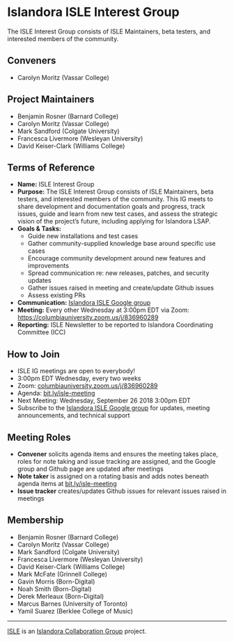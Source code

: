 # Islandora ISLE Interest Group
The ISLE Interest Group consists of ISLE Maintainers, beta testers, and interested members of the community. 

## Conveners
* Carolyn Moritz (Vassar College)

## Project Maintainers
* Benjamin Rosner (Barnard College)
* Carolyn Moritz (Vassar College)
* Mark Sandford (Colgate University)
* Francesca Livermore (Wesleyan University)
* David Keiser-Clark (Williams College)

## Terms of Reference
* **Name:** ISLE Interest Group
* **Purpose:** The ISLE Interest Group consists of ISLE Maintainers, beta testers, and interested members of the community. This IG meets to share development and documentation goals and progress, track issues, guide and learn from new test cases, and assess the strategic vision of the project’s future, including applying for Islandora LSAP.
* **Goals & Tasks:**
  * Guide new installations and test cases
  * Gather community-supplied knowledge base around specific use cases
  * Encourage community development around new features and improvements
  * Spread communication re: new releases, patches, and security updates   
  * Gather issues raised in meeting and create/update Github issues
  * Assess existing PRs
* **Communication:** [Islandora ISLE Google group](https://groups.google.com/forum/#!forum/islandora-isle)
* **Meeting:** Every other Wednesday at 3:00pm EDT via Zoom: https://columbiauniversity.zoom.us/j/836960289
* **Reporting:** ISLE Newsletter to be reported to Islandora Coordinating Committee (ICC)

## How to Join
* ISLE IG meetings are open to everybody!
* 3:00pm EDT Wednesday, every two weeks
* Zoom: [columbiauniversity.zoom.us/j/836960289](https://columbiauniversity.zoom.us/j/836960289)
* Agenda: [bit.ly/isle-meeting](https://bit.ly/isle-meeting)
* Next Meeting: Wednesday, September 26 2018 3:00pm EDT
* Subscribe to the [Islandora ISLE Google group](https://groups.google.com/forum/#!forum/islandora-isle) for updates, meeting announcements, and technical support

## Meeting Roles
* **Convener** solicits agenda items and ensures the meeting takes place, roles for note taking and issue tracking are assigned, and the Google group and Github page are updated after meetings
* **Note taker** is assigned on a rotating basis and adds notes beneath agenda items at [bit.ly/isle-meeting](https://bit.ly/isle-meeting)
* **Issue tracker** creates/updates Github issues for relevant issues raised in meetings

## Membership
* Benjamin Rosner (Barnard College)
* Carolyn Moritz (Vassar College)
* Mark Sandford (Colgate University)
* Francesca Livermore (Wesleyan University)
* David Keiser-Clark (Williams College)
* Mark McFate (Grinnell College)
* Gavin Morris (Born-Digital)
* Noah Smith (Born-Digital)
* Derek Merleaux (Born-Digital)
* Marcus Barnes (University of Toronto)
* Yamil Suarez (Berklee College of Music)

---
[ISLE](https://github.com/Islandora-Collaboration-Group/ISLE) is an [Islandora Collaboration Group](https://github.com/Islandora-Collaboration-Group) project.
